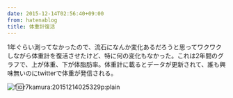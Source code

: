 ```yaml
---
date: 2015-12-14T02:56:40+09:00
from: hatenablog
title: 体重計復活
---
```

1年ぐらい測ってなかったので、流石になんか変化あるだろうと思ってワクワクしながら体重計を復活させたけど、特に何の変化もなかった。これは2年間のグラフで、上が体重、下が体脂肪率。体重計に載るとデータが更新されて、誰も興味無いのにtwitterで体重が発信される。

![f:id:r7kamura:20151214025329p:plain](http://cdn-ak.f.st-hatena.com/images/fotolife/r/r7kamura/20151214/20151214025329.png "f:id:r7kamura:20151214025329p:plain")

